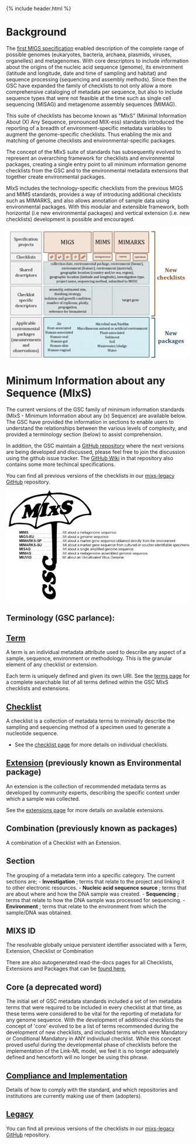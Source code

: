 {% include header.html %}
 
 
# Background 


The [first MIGS specification](https://doi.org/10.1038/nbt1360) enabled description of the complete range of possible genomes (eukaryotes, bacteria, archaea, plasmids, viruses, organelles) and metagenomes. With core descriptors to include information about the origins of the nucleic acid sequence (genome), its environment (latitude and longitude, date and time of sampling and habitat) and sequence processing (sequencing and assembly methods). Since then the GSC have expanded the family of checklists to not only allow a more comprehensive cataloging of metadata per sequence, but also to include sequence types that were not feasible at the time such as single cell sequencing (MISAG) and metagenome assembly sequences (MIMAG). 

This suite of checklists has become known as "MIxS" (Minimal Information About (X) Any Sequence, pronounced MIX-ess) standards introduced the reporting of a breadth of environment-specific metadata variables to augment the genome-specific checklists. Thus enabling the mix and matching of genome checklists and environmental-specific packages. 


The concept of the MIxS suite of standards has subsequently evolved to represent an overarching framework for checklists and environmental packages, creating a single entry point to all minimum information genome checklists from the GSC and to the environmental metadata extensions that together create environmental packages. 


MIxS includes the technology-specific checklists from the previous MIGS and MIMS standards, provides a way of introducing additional checklists such as MIMARKS, and also allows annotation of sample data using environmental packages. With this modular and extensible framework, both horizontal (i.e new environmental packages) and vertical extension (i.e. new checklists) development is possible and encouraged.

![mixs_ext_graphic](../images/mixs_ext_graphic-1024x731.png)

 
# Minimum Information about any Sequence (MIxS)

The current versions of the GSC family of minimum information standards (MIxS - Minimum Information about any (x) Sequence) are available below. 
The GSC have provided the information in sections to enable users to understand the relationships between the various levels of complexity, and provided a terminology section (below) to assist comprehension.

 
In addition, the GSC maintain a [GitHub repository](https://github.com/GenomicsStandardsConsortium/mixs) where the next versions are being developed and discussed, please feel free to join the discussion using the github issue tracker. The [GitHub Wiki](https://github.com/GenomicsStandardsConsortium/mixs/wiki) in that repository also contains some more techincal specifications. 


You can find all previous versions of the checklists in our [mixs-legacy GitHub](https://github.com/GenomicsStandardsConsortium/mixs-legacy) repository.


![MIxS checklists is a term used to refer to the entire collection of all checklists under the MIxS umbrella.](../images/mixs-umbrella1.png) 

## Terminology (GSC parlance):

## [Term](standards/all-terms.html)

A term is an individual metadata attribute used to describe any aspect of a sample, sequence, environment or methodology. This is the granular element of any checklist or extension.

Each term is uniquely defined and given its own URI. See the [terms page](standards/all-terms.html) for a complete searchable list of all terms defined within the GSC MIxS checklists and extensions.

## [Checklist](standards/checklists.html)

A checklist is a collection of metadata terms to minimally describe the sampling and sequencing method of a specimen used to generate a nucleotide sequence.

- See the [checklist page](standards/checklists.html) for more details on individual checklists.


## [Extension](standards/extensions.html) (previously known as Environmental package)

An extension is the collection of recommended metadata terms as developed by community experts, describing the specific context under which a sample was collected.

See the [extensions page](standards/extensions.html) for more details on available extensions.

## Combination (previously known as packages)
A combination of a Checklist with an Extension.


## Section
The grouping of a metadata term into a specific category. The current sections are;
	- **Investigation** ; terms that relate to the project and linking it to other electronic resources.
	- **Nucleic acid sequence source** ; terms that are about where and how the DNA sample was created.
	- **Sequencing** ; terms that relate to how the DNA sample was processed for sequencing.
	- **Environment** ; terms that relate to the environment from which the sample/DNA was obtained.

## MIXS ID
The resolvable globally unique persistent identifier associated with a Term, Extension, Checklist or Combination

There are also autogenerated read-the-docs pages for all Checklists, Extensions and Packages that can be [found here.](https://genomicsstandardsconsortium.github.io/mixs/)


## Core (a deprecated word)
The initial set of GSC metadata standards included a set of ten metadata terms that were required to be included in every checklist at that time, as these terms were considered to be vital for the reporting of metadata for any genome sequence. With the development of additional checklists the concept of 'core' evolved to be a list of terms recommended during the development of new checklists, and included terms which were Mandatory or Conditional Mandatory in ANY individual checklist. While this concept proved useful during the developmental phase of checklists before the implementation of the Link-ML model, we feel it is no longer adequately defined and henceforth will no longer be using this phrase.


## [Compliance and Implementation](standards/compliance.html)
Details of how to comply with the standard, and which repositories and institutions are currently making use of them (adopters).


## [Legacy](standards/previous-mixs.html)
You can find all previous versions of the checklists in our [mixs-legacy GitHub](https://github.com/GenomicsStandardsConsortium/mixs-legacy) repository.

